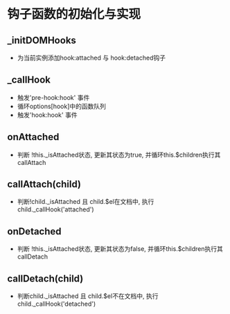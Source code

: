 # 钩子函数的初始化与实现
## \_initDOMHooks
+ 为当前实例添加hook:attached 与 hook:detached钩子

## \_callHook
+ 触发'pre-hook:hook' 事件
+ 循环options[hook]中的函数队列
+ 触发'hook:hook' 事件

## onAttached
+ 判断 !this.\_isAttached状态, 更新其状态为true, 并循环this.$children执行其callAttach

## callAttach(child)
+ 判断!child.\_isAttached 且 child.$el在文档中, 执行child.\_callHook('attached')

## onDetached
+ 判断 !this.\_isAttached状态, 更新其状态为false, 并循环this.$children执行其callDetach

## callDetach(child)
+ 判断child.\_isAttached 且 child.$el不在文档中, 执行child.\_callHook('detached')
